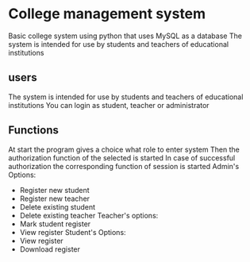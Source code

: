# College management system
Basic college system using python that uses MySQL as a database
The system is intended for use by students and teachers of educational institutions


## users
The system is intended for use by students and teachers of educational institutions
You can login as student, teacher or administrator


## Functions 
At start the program gives a choice what role to enter system
Then the authorization function of the selected is started
In case of successful authorization the corresponding function of session is started
Admin's Options:
- Register new student
- Register new teacher
- Delete existing student
- Delete existing teacher
Teacher's options:
-  Mark student register
-  View register
Student's Options:
- View register
- Download register